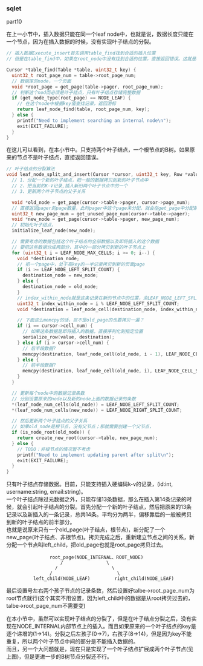 ### sqlet



part10   


在上一小节中，插入数据只能在同一个leaf node中，也就是说，数据长度只能在一个节点，因为在插入数据的时候，没有实现叶子结点的分裂。

```c
// 插入数据Execute_insert首先调用table_find找到合适的插入位置
// 但是在table_find中，如果在root_node中没有找到合适的位置，直接返回错误。这就是本小节的工作。

Cursor *table_find(Table *table, uint32_t key) {
  uint32_t root_page_num = table->root_page_num;
  // 数据库的node，一个页面
  void *root_page = get_page(table->pager, root_page_num);
  // 判断这个nod而必须是叶子结点，只有叶子结点存储完整数据
  if (get_node_type(root_page) == NODE_LEAF) {
    // 在这个node中根据key值查找记录，返回游标
    return leaf_node_find(table, root_page_num, key);
  } else {
    printf("Need to implement searching an internal node\n");
    exit(EXIT_FAILURE);
  }
}
```



在这儿可以看到，在本小节中。只支持两个叶子结点，一个根节点的B树。如果原来的节点不是叶子结点，直接返回错误。

```c
// 叶子结点的分裂算法
void leaf_node_split_and_insert(Cursor *cursor, uint32_t key, Row *value) {
  // 1、分配一个新的叶子结点，把一般的数据拷贝到新的叶子节点中
  // 2、把当前的K-V记录,插入新旧两个叶子节点中的一个
  // 3、更新两个叶子节点的父子关系

  void *old_node = get_page(cursor->table->pager, cursor->page_num);
  // 直接返回pager的page数量，此时pager中这个page未分配，就会在get_page中分配新的页面
  uint32_t new_page_num = get_unused_page_num(cursor->table->pager);
  void *new_node = get_page(cursor->table->pager, new_page_num);
  // 初始化叶子结点，
  initialize_leaf_node(new_node);

  // 需要考虑的数据包括这个叶子结点的全部数据以及即将插入的这个数据
  // 要把这些数据分成两部分，其中的一部分拷贝到新的叶子节点上
  for (uint32_t i = LEAF_NODE_MAX_CELLS; i >= 0; i--) {
    void *destination_node;
    // 把一个page中，处于高key的一半记录拷贝到新的页面page
    if (i >= LEAF_NODE_LEFT_SPLIT_COUNT) {
      destination_node = new_node;
    } else {
      destination_node = old_node;
    }
    // index_within_node就是这条记录在新的节点中的位置，余LEAF_NODE_LEFT_SPLIT_COUNT就行
    uint32_t index_within_node = i % LEAF_NODE_LEFT_SPLIT_COUNT;
    void *destination = leaf_node_cell(destination_node, index_within_node);

    // 下面这么memcpy的话，岂不是old_page的也要拷贝一遍？
    if (i == cursor->cell_num) {
      // 如果这条数据是即将插入的数据，直接序列化到指定位置
      serialize_row(value, destination);
    } else if (i > cursor->cell_num) {
      // 后半段数据?
      memcpy(destination, leaf_node_cell(old_node, i - 1), LEAF_NODE_CELL_SIZE);
    } else {
      // 前半段数据?
      memcpy(destination, leaf_node_cell(old_node, i), LEAF_NODE_CELL_SIZE);
    }
  }

  // 更新每个node中的数据记录条数
  // 分别设置原来的node以及新的node上面的数据记录的条数
  *(leaf_node_num_cells(old_node)) = LEAF_NODE_LEFT_SPLIT_COUNT;
  *(leaf_node_num_cells(new_node)) = LEAF_NODE_RIGHT_SPLIT_COUNT;

  // 然后更新两个叶子结点的父子关系
  // 如果old_node是根节点，没有父节点；那就需要创建一个父节点，
  if (is_node_root(old_node)) {
    return create_new_root(cursor->table, new_page_num);
  } else {
    // TODO：非根节点的情况暂不考虑
    printf("Need to implement updating parent after split\n");
    exit(EXIT_FAILURE);
  }
}
```


只有叶子结点存储数据。目前，只能支持插入硬编码k-v的记录，(id:int, username:string, email:string)。  
一个叶子结点除过元数据之外，只能存储13条数据，那么在插入第14条记录的时候，就会引起叶子结点的分裂。首先分配一个新的叶子结点，然后把原来的13条记录以及新插入的一条记录，总共14条。平均分为两半，偏移靠后的一般被拷贝到新的叶子结点的前半部分。  
也就是说原来只有一个old_page(叶子结点，根节点)，新分配了一个new_page(叶子结点、非根节点)。拷贝完成之后，重新建立节点之间的关系，新分配一个节点叫left_child，把old_page也就是root_page拷贝过去。

                    root_page(NODE_INTERNAL、ROOT_NODE)
                        /                \
                      /                    \
                    /                        \
              left_child(NODE_LEAF)         right_child(NODE_LEAF)

最后设置号左右两个孩子节点的记录条数，然后设置好talbe->root_page_num为root节点就行(这个其实不用设置，因为left_child中的数据是从root拷贝过去的，talbe->root_page_num不需要变)  




在本小节中，虽然可以实现叶子结点的分裂了，但是在叶子结点分裂之后，没有实现在NODE_INTERNAL内部节点上的插入。而且如果原来的一个叶子结点的key是逐个递增的(1->14)。分裂之后左孩子(0->7)，右孩子(8->14)，但是因为key不能重复，所以两个叶子节点中间的部分是不能插入数据的。   
而且，另一个大问题就是，现在只是实现了一个叶子结点扩展成两个叶子节点(见上图)，但是更进一步的B树节点分裂还不行。  
